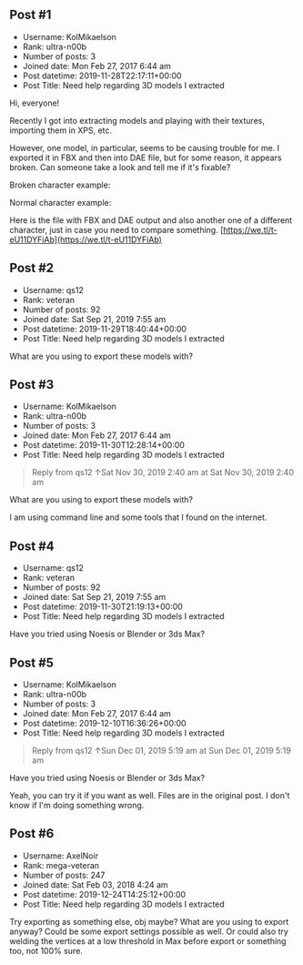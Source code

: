 ## Post #1
- Username: KolMikaelson
- Rank: ultra-n00b
- Number of posts: 3
- Joined date: Mon Feb 27, 2017 6:44 am
- Post datetime: 2019-11-28T22:17:11+00:00
- Post Title: Need help regarding 3D models I extracted

Hi, everyone!

Recently I got into extracting models and playing with their textures, importing them in XPS, etc.

However, one model, in particular, seems to be causing trouble for me. I exported it in FBX and then into DAE file, but for some reason, it appears broken. Can someone take a look and tell me if it's fixable?

Broken character example:


Normal character example:


Here is the file with FBX and DAE output and also another one of a different character, just in case you need to compare something.
[https://we.tl/t-eU11DYFiAb](https://we.tl/t-eU11DYFiAb)
## Post #2
- Username: qs12
- Rank: veteran
- Number of posts: 92
- Joined date: Sat Sep 21, 2019 7:55 am
- Post datetime: 2019-11-29T18:40:44+00:00
- Post Title: Need help regarding 3D models I extracted

What are you using to export these models with?
## Post #3
- Username: KolMikaelson
- Rank: ultra-n00b
- Number of posts: 3
- Joined date: Mon Feb 27, 2017 6:44 am
- Post datetime: 2019-11-30T12:28:14+00:00
- Post Title: Need help regarding 3D models I extracted

> Reply from qs12 ↑Sat Nov 30, 2019 2:40 am at Sat Nov 30, 2019 2:40 am
>
> 
What are you using to export these models with?

I am using command line and some tools that I found on the internet.
## Post #4
- Username: qs12
- Rank: veteran
- Number of posts: 92
- Joined date: Sat Sep 21, 2019 7:55 am
- Post datetime: 2019-11-30T21:19:13+00:00
- Post Title: Need help regarding 3D models I extracted

Have you tried using Noesis or Blender or 3ds Max?
## Post #5
- Username: KolMikaelson
- Rank: ultra-n00b
- Number of posts: 3
- Joined date: Mon Feb 27, 2017 6:44 am
- Post datetime: 2019-12-10T16:36:26+00:00
- Post Title: Need help regarding 3D models I extracted

> Reply from qs12 ↑Sun Dec 01, 2019 5:19 am at Sun Dec 01, 2019 5:19 am
>
> 
Have you tried using Noesis or Blender or 3ds Max?

Yeah, you can try it if you want as well. Files are in the original post. I don't know if I'm doing something wrong.
## Post #6
- Username: AxelNoir
- Rank: mega-veteran
- Number of posts: 247
- Joined date: Sat Feb 03, 2018 4:24 am
- Post datetime: 2019-12-24T14:25:12+00:00
- Post Title: Need help regarding 3D models I extracted

Try exporting as something else, obj maybe? What are you using to export anyway? Could be some export settings possible as well. Or could also try welding the vertices at a low threshold in Max before export or something too, not 100% sure.
